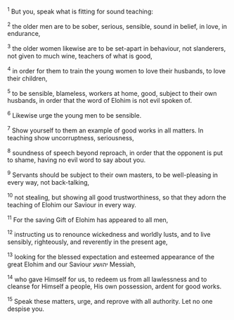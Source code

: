 <sup>1</sup> But you, speak what is fitting for sound teaching:

<sup>2</sup> the older men are to be sober, serious, sensible, sound in belief, in love, in endurance,

<sup>3</sup> the older women likewise are to be set-apart in behaviour, not slanderers, not given to much wine, teachers of what is good,

<sup>4</sup> in order for them to train the young women to love their husbands, to love their children,

<sup>5</sup> to be sensible, blameless, workers at home, good, subject to their own husbands, in order that the word of Elohim is not evil spoken of.

<sup>6</sup> Likewise urge the young men to be sensible.

<sup>7</sup> Show yourself to them an example of good works in all matters. In teaching show uncorruptness, seriousness,

<sup>8</sup> soundness of speech beyond reproach, in order that the opponent is put to shame, having no evil word to say about you.

<sup>9</sup> Servants should be subject to their own masters, to be well-pleasing in every way, not back-talking,

<sup>10</sup> not stealing, but showing all good trustworthiness, so that they adorn the teaching of Elohim our Saviour in every way.

<sup>11</sup> For the saving Gift of Elohim has appeared to all men,

<sup>12</sup> instructing us to renounce wickedness and worldly lusts, and to live sensibly, righteously, and reverently in the present age,

<sup>13</sup> looking for the blessed expectation and esteemed appearance of the great Elohim and our Saviour יהושע Messiah,

<sup>14</sup> who gave Himself for us, to redeem us from all lawlessness and to cleanse for Himself a people, His own possession, ardent for good works.

<sup>15</sup> Speak these matters, urge, and reprove with all authority. Let no one despise you.

